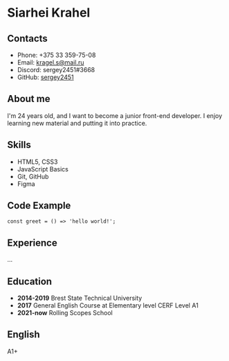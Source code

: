 # Siarhei Krahel
## Contacts
* Phone: +375 33 359-75-08
* Email: kragel.s@mail.ru
* Discord: sergey2451#3668
* GitHub: [sergey2451](https://github.com/sergey2451)

## About me
I'm 24 years old, and I want to become a junior front-end developer. 
I enjoy learning new material and putting it into practice.
## Skills
* HTML5, CSS3
* JavaScript Basics
* Git, GitHub
* Figma

## Code Example
`const greet = () => 'hello world!';`
## Experience
...
## Education
* **2014-2019** Brest State Technical University      
* **2017** General English Course at Elementary level CERF Level A1      
* **2021-now** Rolling Scopes School

## English
A1+